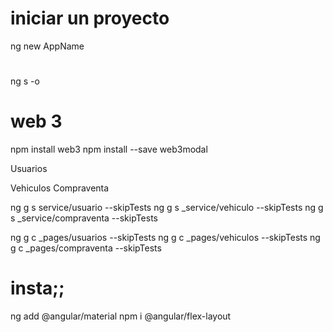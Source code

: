 # iniciar un proyecto

ng new AppName

#

ng s -o

# web 3

npm install web3
npm install --save web3modal

Usuarios

Vehiculos
Compraventa

ng g s service/usuario --skipTests
ng g s \_service/vehiculo --skipTests
ng g s \_service/compraventa --skipTests

ng g c \_pages/usuarios --skipTests
ng g c \_pages/vehiculos --skipTests
ng g c \_pages/compraventa --skipTests

# insta;;

ng add @angular/material
npm i @angular/flex-layout
